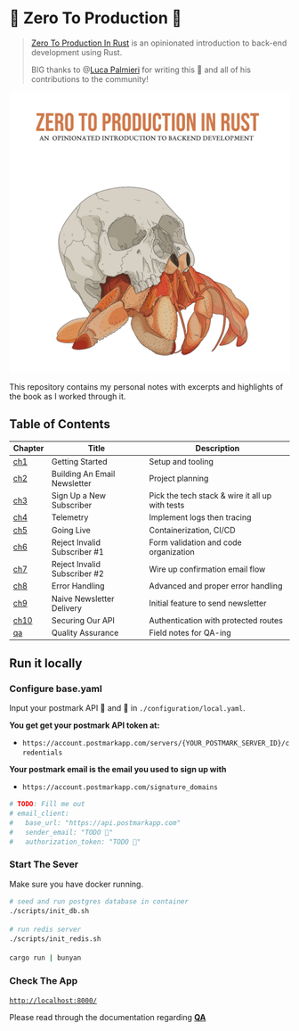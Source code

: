 # 🦀 Zero To Production 🚀

> [Zero To Production In Rust](https://zero2prod.com) is an opinionated introduction to back-end development using Rust.
>
> BIG thanks to @[Luca Palmieri](https://github.com/LukeMathWalker) for writing this 📕 and all of his contributions to the community!

![book cover](./assets/book_cover.png)

This repository contains my personal notes with excerpts and highlights of the book as I worked through it.

## Table of Contents

| Chapter                 | Title                        | Description                                     |
| ----------------------- | ---------------------------- | ----------------------------------------------- |
| [ch1](./docs/ch_01.md)  | Getting Started              | Setup and tooling                               |
| [ch2](./docs/ch_02.md)  | Building An Email Newsletter | Project planning                                |
| [ch3](./docs/ch_03.md)  | Sign Up a New Subscriber     | Pick the tech stack & wire it all up with tests |
| [ch4](./docs/ch_04.md)  | Telemetry                    | Implement logs then tracing                     |
| [ch5](./docs/ch_05.md)  | Going Live                   | Containerization, CI/CD                         |
| [ch6](./docs/ch_06.md)  | Reject Invalid Subscriber #1 | Form validation and code organization           |
| [ch7](./docs/ch_07.md)  | Reject Invalid Subscriber #2 | Wire up confirmation email flow                 |
| [ch8](./docs/ch_08.md)  | Error Handling               | Advanced and proper error handling              |
| [ch9](./docs/ch_09.md)  | Naive Newsletter Delivery    | Initial feature to send newsletter              |
| [ch10](./docs/ch_10.md) | Securing Our API             | Authentication with protected routes            |
| [qa](./docs/qa.md)      | Quality Assurance            | Field notes for QA-ing                          |

## Run it locally

### Configure base.yaml

Input your postmark API 📧 and 🔑 in `./configuration/local.yaml`.

**You get get your postmark API token at:**

- `https://account.postmarkapp.com/servers/{YOUR_POSTMARK_SERVER_ID}/credentials`

**Your postmark email is the email you used to sign up with**

- `https://account.postmarkapp.com/signature_domains`

```yaml
# TODO: Fill me out
# email_client:
#   base_url: "https://api.postmarkapp.com"
#   sender_email: "TODO 📧"
#   authorization_token: "TODO 🔑"
```

### Start The Sever

Make sure you have docker running.

```sh
# seed and run postgres database in container
./scripts/init_db.sh

# run redis server
./scripts/init_redis.sh

cargo run | bunyan
```

### Check The App

[`http://localhost:8000/`](http://localhost:8000/)

Please read through the documentation regarding [**QA**](./docs/qa.md)
